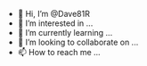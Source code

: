 - 👋 Hi, I’m @Dave81R
- 👀 I’m interested in ...
- 🌱 I’m currently learning ...
- 💞️ I’m looking to collaborate on ...
- 📫 How to reach me ...

<!---
Dave81R/Dave81R is a ✨ special ✨ repository because its `README.md` (this file) appears on your GitHub profile.
You can click the Preview link to take a look at your changes.
--->
